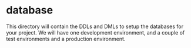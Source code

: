 # database

This directory will contain the DDLs and DMLs to setup the databases for your project. We will have
one development environment, and a couple of test environments and a production environment. 

